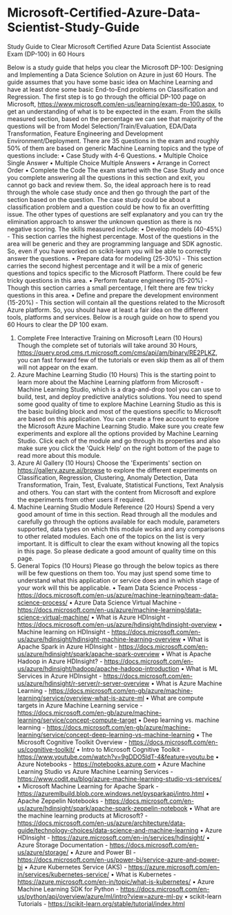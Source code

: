 # Microsoft-Certified-Azure-Data-Scientist-Study-Guide

Study Guide to Clear Microsoft Certified Azure Data Scientist Associate Exam (DP-100) in 60 Hours

Below is a study guide that helps you clear the Microsoft DP-100: Designing and Implementing a Data Science Solution on Azure in just 60 Hours.
The guide assumes that you have some basic idea on Machine Learning and have at least done some basic End-to-End problems on Classification and Regression.
 The first step is to go through the official DP-100 page on Microsoft, https://www.microsoft.com/en-us/learning/exam-dp-100.aspx, to get an understanding of what is to be expected in the exam. From the skills measured section, based on the percentage we can see that majority of the questions will be from Model Selection/Train/Evaluation, EDA/Data Transformation, Feature Engineering and Development Environment/Deployment.
There are 35 questions in the exam and roughly 50% of them are based on generic Machine Learning topics and the type of questions include:
•	Case Study with 4-6 Questions.
•	Multiple Choice Single Answer
•	Multiple Choice Multiple Answers
•	Arrange in Correct Order
•	Complete the Code
 The exam started with the Case Study and once you complete answering all the questions in this section and exit, you cannot go back and review them. So, the ideal approach here is to read through the whole case study once and then go through the part of the section based on the question. The case study could be about a classification problem and a question could be how to fix an overfitting issue.
The other types of questions are self explanatory and you can try the elimination approach to answer the unknown question as there is no negative scoring.
 The skills measured include:
•	Develop models (40-45%) - This section carries the highest percentage. Most of the questions in the area will be generic and they are programming language and SDK agnostic. So, even if you have worked on scikit-learn you will be able to correctly answer the questions.
•	Prepare data for modeling (25-30%) - This section carries the second highest percentage and it will be a mix of generic questions and topics specific to the Microsoft Platform. There could be few tricky questions in this area.
•	Perform feature engineering (15-20%) - Though this section carries a small percentage, I felt there are few tricky questions in this area.
•	Define and prepare the development environment (15-20%) - This section will contain all the questions related to the Microsoft Azure platform. So, you should have at least a fair idea on the different tools, platforms and services.
 Below is a rough guide on how to spend you 60 Hours to clear the DP 100 exam.
1. Complete Free Interactive Training on Microsoft Learn (10 Hours)
 Though the complete set of tutorials will take around 30 Hours, https://query.prod.cms.rt.microsoft.com/cms/api/am/binary/RE2PLKZ, you can fast forward few of the tutorials or even skip them as all of them will not appear on the exam.
2. Azure Machine Learning Studio (10 Hours)
 This is the starting point to learn more about the Machine Learning platform from Microsoft - Machine Learning Studio, which is a drag-and-drop tool you can use to build, test, and deploy predictive analytics solutions. You need to spend some good quality of time to explore Machine Learning Studio as this is the basic building block and most of the questions specific to Microsoft are based on this application. You can create a free account to explore the Microsoft Azure Machine Learning Studio. Make sure you create few experiments and explore all the options provided by Machine Learning Studio. Click each of the module and go through its properties and also make sure you click the 'Quick Help' on the right bottom of the page to read more about this module.
 3. Azure AI Gallery (10 Hours)
 Choose the 'Experiments' section on https://gallery.azure.ai/browse to explore the different experiments on Classification, Regression, Clustering, Anomaly Detection, Data Transformation, Train, Test, Evaluate, Statistical Functions, Text Analysis and others. You can start with the content from Microsoft and explore the experiments from other users if required.
 4. Machine Learning Studio Module Reference (20 Hours)
 Spend a very good amount of time in this section. Read through all the modules and carefully go through the options available for each module, parameters supported, data types on which this module works and any comparisons to other related modules. Each one of the topics on the list is very important. It is difficult to clear the exam without knowing all the topics in this page. So please dedicate a good amount of quality time on this page.
 5. General Topics (10 Hours)
 Please go through the below topics as there will be few questions on them too. You may just spend some time to understand what this application or service does and in which stage of your work will this be applicable.
•  Team Data Science Process - https://docs.microsoft.com/en-us/azure/machine-learning/team-data-science-process/
•  Azure Data Science Virtual Machine - https://docs.microsoft.com/en-us/azure/machine-learning/data-science-virtual-machine/
•  What is Azure HDInsight - https://docs.microsoft.com/en-us/azure/hdinsight/hdinsight-overview
•  Machine learning on HDInsight - https://docs.microsoft.com/en-us/azure/hdinsight/hdinsight-machine-learning-overview
•  What is Apache Spark in Azure HDInsight - https://docs.microsoft.com/en-us/azure/hdinsight/spark/apache-spark-overview
•  What is Apache Hadoop in Azure HDInsight? - https://docs.microsoft.com/en-us/azure/hdinsight/hadoop/apache-hadoop-introduction
•  What is ML Services in Azure HDInsight - https://docs.microsoft.com/en-us/azure/hdinsight/r-server/r-server-overview
•  What is Azure Machine Learning - https://docs.microsoft.com/en-gb/azure/machine-learning/service/overview-what-is-azure-ml
•  What are compute targets in Azure Machine Learning service - https://docs.microsoft.com/en-gb/azure/machine-learning/service/concept-compute-target
•  Deep learning vs. machine learning - https://docs.microsoft.com/en-gb/azure/machine-learning/service/concept-deep-learning-vs-machine-learning
•  The Microsoft Cognitive Toolkit Overview - https://docs.microsoft.com/en-us/cognitive-toolkit/
•  Intro to Microsoft Cognitive Toolkit - https://www.youtube.com/watch?v=9gDDO5ldT-4&feature=youtu.be
•  Azure Notebooks - https://notebooks.azure.com
•  Azure Machine Learning Studio vs Azure Machine Learning Services - https://www.codit.eu/blog/azure-machine-learning-studio-vs-services/
•  Microsoft Machine Learning for Apache Spark - https://azuremlbuild.blob.core.windows.net/pysparkapi/intro.html
•  Apache Zeppelin Notebooks - https://docs.microsoft.com/en-us/azure/hdinsight/spark/apache-spark-zeppelin-notebook
•  What are the machine learning products at Microsoft? - https://docs.microsoft.com/en-us/azure/architecture/data-guide/technology-choices/data-science-and-machine-learning
•  Azure HDInsight - https://azure.microsoft.com/en-in/services/hdinsight/
•  Azure Storage Documentation - https://docs.microsoft.com/en-us/azure/storage/
•  Azure and Power BI - https://docs.microsoft.com/en-us/power-bi/service-azure-and-power-bi
•  Azure Kubernetes Service (AKS) - https://azure.microsoft.com/en-in/services/kubernetes-service/
•  What is Kubernetes - https://azure.microsoft.com/en-in/topic/what-is-kubernetes/
•  Azure Machine Learning SDK for Python - https://docs.microsoft.com/en-us/python/api/overview/azure/ml/intro?view=azure-ml-py
•  scikit-learn Tutorials - https://scikit-learn.org/stable/tutorial/index.html

